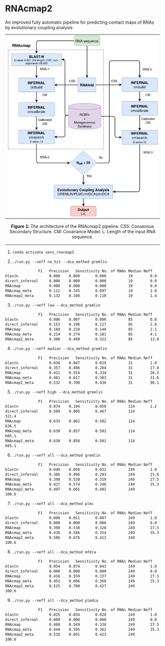 # RNAcmap2
An improved fully automatic pipeline for predicting contact maps of RNAs by evolutionary coupling analysis


|![](../docs/figure_1.png)
|----|
| <p align="center"> <b>Figure 1:</b> The architecture of the RNAcmap2 pipeline. CSS: Consensus Secondary Structure. CM: Covariance Model. L: Length of the input RNA sequence.|

1. `conda activate venv_rnacmap2`

2. `./run.py --neff no_hit --dca_method gremlin`


```
		       F1	Precision	Sensitivity	No. of RNAs	Median Neff
blastn              0.000 	 0.000 		 0.000		    19		  0.0    
direct_infernal     0.000 	 0.000 		 0.000		    19		  0.0    
RNAcmap             0.000 	 0.000 		 0.000		    19		  0.0    
RNAcmap_meta        0.112 	 0.145 		 0.097		    19		  1.0    
RNAcmap2_meta       0.132 	 0.180 		 0.110		    19		  1.4
```

3. `./run.py --neff low --dca_method gremlin`


```
		       F1	Precision	Sensitivity	No. of RNAs	Median Neff
blastn              0.006 	 0.007 		 0.006		    85		  0.0    
direct_infernal     0.153 	 0.196 		 0.127		    85		  2.0    
RNAcmap             0.169 	 0.218 		 0.140		    85		  2.1    
RNAcmap_meta        0.214 	 0.274 		 0.181		    85		  4.1    
RNAcmap2_meta       0.386 	 0.499 		 0.322		    85		  13.0
```

4. `./run.py --neff median --dca_method gremlin`


```
		       F1	Precision	Sensitivity	No. of RNAs	Median Neff
blastn              0.036 	 0.047 		 0.029		    31		  1.0    
direct_infernal     0.357 	 0.486 		 0.284		    31		  17.0    
RNAcmap             0.411 	 0.554 		 0.334		    31		  26.5    
RNAcmap_meta        0.461 	 0.617 		 0.383		    31		  31.6    
RNAcmap2_meta       0.532 	 0.708 		 0.436		    31		  96.1
```

5. `./run.py --neff high --dca_method gremlin`


```
		       F1	Precision	Sensitivity	No. of RNAs	Median Neff
blastn              0.074 	 0.104 		 0.058		    114		  2.2    
direct_infernal     0.589 	 0.805 		 0.467		    114		  321.4    
RNAcmap             0.633 	 0.862 		 0.502		    114		  636.5    
RNAcmap_meta        0.630 	 0.857 		 0.501		    114		  605.1    
RNAcmap2_meta       0.630 	 0.858 		 0.501		    114		  605.1
```

6. `./run.py --neff all --dca_method gremlin`


```
		       F1	Precision	Sensitivity	No. of RNAs	Median Neff
blastn              0.040 	 0.056 		 0.032		    249		  1.0    
direct_infernal     0.366 	 0.496 		 0.293		    249		  15.6    
RNAcmap             0.398 	 0.538 		 0.319		    249		  27.5    
RNAcmap_meta        0.427 	 0.574 		 0.346		    249		  35.3    
RNAcmap2_meta       0.497 	 0.665 		 0.402		    249		  100.6
```

7. `./run.py --neff all --dca_method plmc`


```
		       F1	Precision	Sensitivity	No. of RNAs	Median Neff
blastn              0.008 	 0.011 		 0.007		    249		  1.0    
direct_infernal     0.000 	 0.000 		 0.000		    249		  0.0    
RNAcmap             0.398 	 0.538 		 0.320		    249		  27.5    
RNAcmap_meta        0.436 	 0.586 		 0.354		    249		  35.3    
RNAcmap2_meta       0.506 	 0.676 		 0.412		    249		  100.6
```

8. `./run.py --neff all --dca_method mfdca`


```
		       F1	Precision	Sensitivity	No. of RNAs	Median Neff
blastn              0.054 	 0.074 		 0.043		    249		  1.0    
direct_infernal     0.000 	 0.000 		 0.000		    249		  0.0    
RNAcmap             0.416 	 0.559 		 0.337		    249		  27.5    
RNAcmap_meta        0.452 	 0.606 		 0.368		    249		  35.3    
RNAcmap2_meta       0.525 	 0.700 		 0.427		    249		  100.6
```

9. `./run.py --neff all --dca_method plmdca`


```
		       F1	Precision	Sensitivity	No. of RNAs	Median Neff
blastn              0.025 	 0.034 		 0.020		    249		  1.0    
direct_infernal     0.000 	 0.000 		 0.000		    249		  0.0    
RNAcmap             0.408 	 0.549 		 0.330		    249		  27.5    
RNAcmap_meta        0.444 	 0.595 		 0.362		    249		  35.3    
RNAcmap2_meta       0.518 	 0.691 		 0.423		    249		  100.6
```

